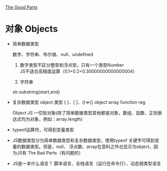 [The Good Parts](https://item.jd.com/11090963.html)
# 对象 Objects

- 简单数据类型

  数字、字符串、布尔值、null、undefined

  1. 数字类型不区分整型和浮点型，只有一个类型Number   
  JS不适合高精度运算（0.1+0.2=0.30000000000000004）

  2. 字符串
    
    str.substring(start,end)
- 复杂数据类型
  object 类型 { }、[ ]、()=>{} object array function reg

  Object JS 一切皆对象(除了简单数据类型其他都是对象，数组、函数、正则表达式均为对象，例如：array.length)

- typeof运算符，可得到变量类型
- JS数据类型分为简单数据类型和复杂数据类型，使用typeof 关键字可得到变量的数据类型。但是，null、 浮点数、array在意料之外也显示为object，因为JS有 The Bad Parts（有问题的）

- JS是一本什么语言？
  脚本语言、全栈语言（运行在命令行）、动态弱类型语言
  